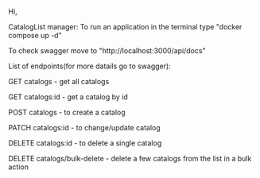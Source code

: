 Hi,

CatalogList manager:
To run an application in the terminal type "docker compose up -d"

To check swagger move to "http://localhost:3000/api/docs"

List of endpoints(for more datails go to swagger):

GET catalogs - get all catalogs

GET catalogs:id - get a catalog by id

POST catalogs - to create a catalog

PATCH catalogs:id - to change/update catalog

DELETE catalogs:id - to delete a single catalog

DELETE catalogs/bulk-delete - delete a few catalogs from the list in a bulk action